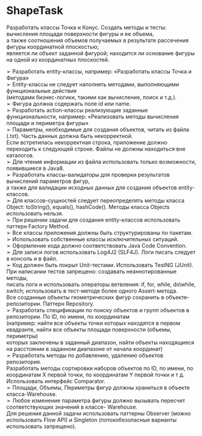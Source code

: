 # ShapeTask
Разработать классы Точка и Конус. Создать методы и тесты: вычисления площади поверхности фигуры и ее объема,  
а также соотношения объемов получаемых в результате рассечения фигуры координатной плоскостью;  
является ли объект заданной фигурой; находится ли основание фигуры на одной из координатных плоскостей.  

➢ Разработать entity-классы, например: «Разработать классы Точка и Фигура»  
➢ Entity-классы не следует наполнять методами, выполняющими функциональные действия  
(методами бизнес-логики, такими как вычисление, поиск и т.д.).  
➢ Фигура должна содержать поле id или name.  
➢ Разработать action-классы реализующие заданные функциональности, например: «Реализовать методы вычисления площади и периметра фигуры»  
➢ Параметры, необходимые для создания объектов, читать из файла (.txt). Часть данных должна быть некорректной.   
Если встретилась некорректная строка, приложение должно переходить к следующей строке. Файлы не должны находиться вне каталогов.  
➢ Для чтения информации из файла использовать только возможности, появившиеся в Java8.  
➢ Разработать классы-валидаторы для проверки результатов вычислений параметров фигур,   
а также для валидации исходных данных для создания объектов entity-классов.   
➢ Для классов-сущностей следует переопределять методы класса Object: toString(), equals(), hashCode(). Методы класса Objects использовать нельзя.  
➢ При решении задачи для создания entity-классов использовать паттерн Factory Method.  
➢ Все классы приложения должны быть структурированы по пакетам.  
➢ Использовать собственные классы исключительных ситуаций.   
➢ Оформление кода должно соответствовать Java Code Convention.  
➢ Для записи логов использовать Log4J2 (SLF4J). Логи писать следует в консоль и в файл.  
➢ Код должен быть покрыт Unit-тестами. Использовать TestNG (JUnit).   
При написании тестов запрещено: создавать неаннотированные методы,   
писать логи и использовать операторы ветвления: if, for, while, do\while, switch; использовать в тест-методе более одного Assert-метода.  
Все созданные объекты геометрических фигур сохранить в объекте-репозитории. Паттерн Repository.  
➢ Разработать спецификации по поиску объектов и групп объектов в репозитории. По ID, по имени, по координатам  
(например: найти все объекты точки которых находятся в первом квадранте, найти все объекты площади поверхности (объемы, периметры)  
которых заключены в заданный диапазон, найти объекты находящиеся на расстоянии в заданном диапазоне от начала координат)  
➢ Разработать методы по добавлению, удалению объектов репозитория.  
Разработать методы сортировки наборов объектов по ID, по имени, по координатам Х первой точки, по координатам Y первой точки и т д. Использовать интерфейс Comparator.  
➢ Площади, Объемы, Периметры фигур должны храниться в объекте класса-Warehouse.  
➢ Любое изменение параметра фигуры должно вызывать пересчет соответствующих значений в классе- Warehouse.  
Для решения данной задачи использовать паттерны Observer (можно использовать Flow API) и Singleton (потокобезопасные варианты использовать запрещено).  
